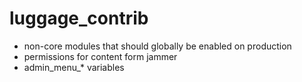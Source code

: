 luggage_contrib
===================

* non-core modules that should globally be enabled on production
* permissions for content form jammer
* admin_menu_* variables
